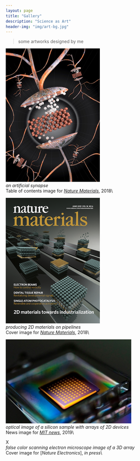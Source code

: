 ```yaml
---
layout: page
title: "Gallery"
description: "Science as Art"
header-img: "img/art-bg.jpg"
---
```


> some artworks designed by me

![Nature Materials TOC 2018](img/natmat-epiram.jpg)\
*an artificial synapse*\
Table of contents image for [*Nature Materials*](https://www.nature.com/articles/s41563-017-0001-5), 2018\

![Nature Materials Cover 2018](img/natmat-2dcover-2018.png)\
*producing 2D materials on pipelines*\
Cover image for [*Nature Materials*](https://www.nature.com/articles/s41563-019-0335-2), 2018\

![MIT News Image 2019](img/MIT-news-split.jpg)\
*optical image of a silicon sample with arrays of 2D devices*\
News image for [*MIT news*](http://news.mit.edu/2018/researchers-quickly-harvest-single-atom-materials-1011), 2019\

X\
*false color scanning electron microscope image of a 3D array*\
Cover image for [*Nature Electronics*], *in press*\

